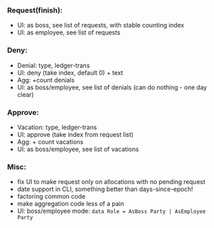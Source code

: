 
### Request(finish):
- UI: as boss, see list of requests, with stable counting index
- UI: as employee, see list of requests

### Deny:
- Denial: type, ledger-trans
- UI: deny (take index, default 0) + text
- Agg: +count denials
- UI: as boss/employee, see list of denials (can do nothing - one day clear)

### Approve:
- Vacation: type, ledger-trans
- UI: approve (take index from request list)
- Agg: + count vacations
- UI: as boss/employee, see list of vacations

### Misc:
- fix UI to make request only on allocations with no pending request
- date support in CLI, something better than days-since-epoch!
- factoring common code
- make aggregation code less of a pain
- UI: boss/employee mode: `data Role = AsBoss Party | AsEmployee Party`
